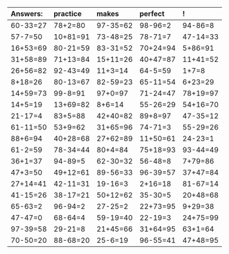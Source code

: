 | Answers: | practice | makes | perfect | ! |
| :--- | :--- | :--- | :--- | :--- |
| 60-33=27 | 78+2=80 | 97-35=62 | 98-96=2 | 94-86=8 | 
| 57-7=50 | 10+81=91 | 73-48=25 | 78-71=7 | 47-14=33 | 
| 16+53=69 | 80-21=59 | 83-31=52 | 70+24=94 | 5+86=91 | 
| 31+58=89 | 71+13=84 | 15+11=26 | 40+47=87 | 11+41=52 | 
| 26+56=82 | 92-43=49 | 11+3=14 | 64-5=59 | 1+7=8 | 
| 8+18=26 | 80-13=67 | 82-59=23 | 65-11=54 | 6+23=29 | 
| 14+59=73 | 99-8=91 | 97+0=97 | 71-24=47 | 78+19=97 | 
| 14+5=19 | 13+69=82 | 8+6=14 | 55-26=29 | 54+16=70 | 
| 21-17=4 | 83+5=88 | 42+40=82 | 89+8=97 | 47-35=12 | 
| 61-11=50 | 53+9=62 | 31+65=96 | 74-71=3 | 55-29=26 | 
| 88+6=94 | 40+28=68 | 27+62=89 | 11+50=61 | 24-23=1 | 
| 61-2=59 | 78-34=44 | 80+4=84 | 75+18=93 | 93-44=49 | 
| 36+1=37 | 94-89=5 | 62-30=32 | 56-48=8 | 7+79=86 | 
| 47+3=50 | 49+12=61 | 89-56=33 | 96-39=57 | 37+47=84 | 
| 27+14=41 | 42-11=31 | 19-16=3 | 2+16=18 | 81-67=14 | 
| 41-15=26 | 38-17=21 | 50+12=62 | 35-30=5 | 20+48=68 | 
| 65-63=2 | 96-94=2 | 27-25=2 | 22+73=95 | 9+29=38 | 
| 47-47=0 | 68-64=4 | 59-19=40 | 22-19=3 | 24+75=99 | 
| 97-39=58 | 29-21=8 | 21+45=66 | 31+64=95 | 63+1=64 | 
| 70-50=20 | 88-68=20 | 25-6=19 | 96-55=41 | 47+48=95 | 
